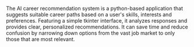 The AI career recommendation system is a python-based application that suggests suitable 
career paths based on a user's skills, interests and preferences.
Featuring a simple tkinter interface, it analyzes responses and provides clear, personalized recommendations.
It can save time and reduce confusion by narrowing down options from the vast job market to only those that are most relevant.
